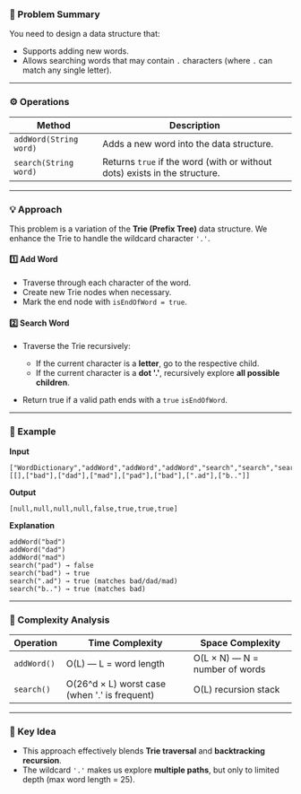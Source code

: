 ### 🧠 Problem Summary

You need to design a data structure that:

- Supports adding new words.
- Allows searching words that may contain `.` characters (where `.` can match any single letter).

---

### ⚙️ Operations

| Method                 | Description                                                                |
| ---------------------- | -------------------------------------------------------------------------- |
| `addWord(String word)` | Adds a new word into the data structure.                                   |
| `search(String word)`  | Returns `true` if the word (with or without dots) exists in the structure. |

---

### 💡 Approach

This problem is a variation of the **Trie (Prefix Tree)** data structure.
We enhance the Trie to handle the wildcard character `'.'`.

#### **1️⃣ Add Word**

- Traverse through each character of the word.
- Create new Trie nodes when necessary.
- Mark the end node with `isEndOfWord = true`.

#### **2️⃣ Search Word**

- Traverse the Trie recursively:

  - If the current character is a **letter**, go to the respective child.
  - If the current character is a **dot '.'**, recursively explore **all possible children**.

- Return true if a valid path ends with a `true` `isEndOfWord`.

---

### 🧩 Example

**Input**

```text
["WordDictionary","addWord","addWord","addWord","search","search","search","search"]
[[],["bad"],["dad"],["mad"],["pad"],["bad"],[".ad"],["b.."]]
```

**Output**

```text
[null,null,null,null,false,true,true,true]
```

**Explanation**

```
addWord("bad")
addWord("dad")
addWord("mad")
search("pad") → false
search("bad") → true
search(".ad") → true (matches bad/dad/mad)
search("b..") → true (matches bad)
```

---

### 🧮 Complexity Analysis

| Operation   | Time Complexity                               | Space Complexity               |
| ----------- | --------------------------------------------- | ------------------------------ |
| `addWord()` | O(L) — L = word length                        | O(L × N) — N = number of words |
| `search()`  | O(26^d × L) worst case (when '.' is frequent) | O(L) recursion stack           |

---

### 🧠 Key Idea

- This approach effectively blends **Trie traversal** and **backtracking recursion**.
- The wildcard `'.'` makes us explore **multiple paths**, but only to limited depth (max word length = 25).
